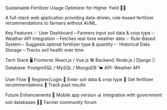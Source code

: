 Sustainable Fertilizer Usage Optimizer for Higher Yield 🌱🚜 

A full-stack web application providing data-driven, rule-based fertilizer recommendations to farmers without AI/ML.

Key Features
✅ User Dashboard – Farmers input soil data & crop type
✅ Weather API Integration – Fetches real-time weather data
✅ Rule-Based System – Suggests optimal fertilizer type & quantity
✅ Historical Data Storage – Tracks soil health over time

Tech Stack
🖥 Frontend: React.js / Vue.js
🛠 Backend: Node.js / Django
🗄 Database: PostgreSQL / MySQL / MongoDB
🌤 API: Weather API

User Flow
⿡ Register/Login
⿢ Enter soil data & crop type
⿣ Get fertilizer recommendations
⿤ Track past results

Future Enhancements
📱 Mobile app version
📊 Integration with government soil databases
👨‍🌾 Farmer community forum

